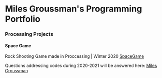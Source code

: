 # Miles Groussman's Programming Portfolio

###  Processing Projects 

#### Space Game

Rock Shooting Game made in Proccessing | Winter 2020 [SpaceGame](file:///Users/9598290/Documents/SpaceGame%20image%20.png)

Questions addressing codes during 2020-2021 will be answered here: [Miles Groussman](mailto:milesgroussman@gmail.com) 

